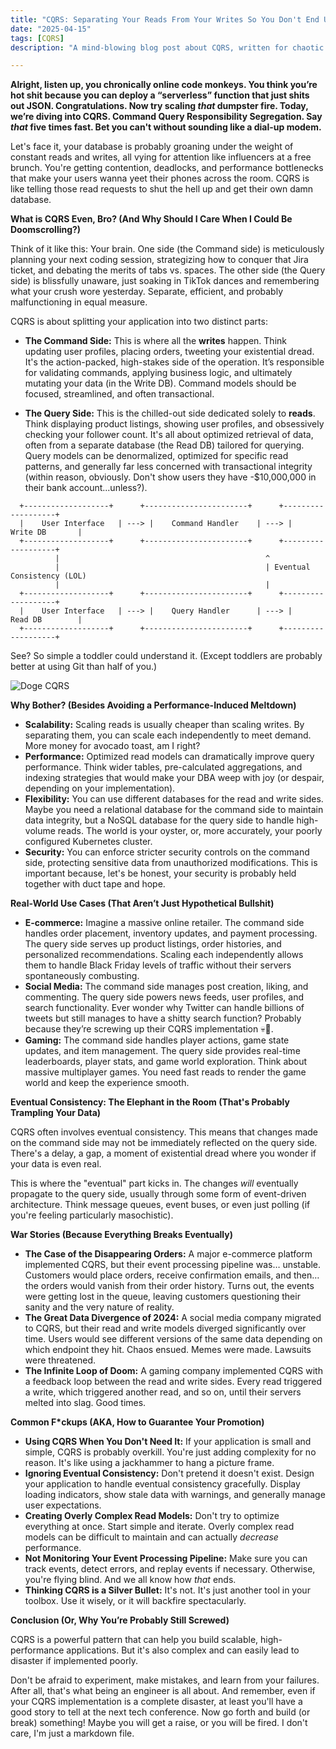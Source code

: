 ```yaml
---
title: "CQRS: Separating Your Reads From Your Writes So You Don't End Up Screaming Into the Void (Like We All Do Anyway)"
date: "2025-04-15"
tags: [CQRS]
description: "A mind-blowing blog post about CQRS, written for chaotic Gen Z engineers. Because your microservices are a dumpster fire, and CQRS *might* help. Maybe."

---
```


**Alright, listen up, you chronically online code monkeys. You think you’re hot shit because you can deploy a “serverless” function that just shits out JSON. Congratulations. Now try scaling *that* dumpster fire. Today, we’re diving into CQRS. Command Query Responsibility Segregation. Say *that* five times fast. Bet you can't without sounding like a dial-up modem.**

Let's face it, your database is probably groaning under the weight of constant reads and writes, all vying for attention like influencers at a free brunch. You're getting contention, deadlocks, and performance bottlenecks that make your users wanna yeet their phones across the room. CQRS is like telling those read requests to shut the hell up and get their own damn database.

**What is CQRS Even, Bro? (And Why Should I Care When I Could Be Doomscrolling?)**

Think of it like this: Your brain. One side (the Command side) is meticulously planning your next coding session, strategizing how to conquer that Jira ticket, and debating the merits of tabs vs. spaces. The other side (the Query side) is blissfully unaware, just soaking in TikTok dances and remembering what your crush wore yesterday. Separate, efficient, and probably malfunctioning in equal measure.

CQRS is about splitting your application into two distinct parts:

*   **The Command Side:** This is where all the **writes** happen. Think updating user profiles, placing orders, tweeting your existential dread. It's the action-packed, high-stakes side of the operation. It’s responsible for validating commands, applying business logic, and ultimately mutating your data (in the Write DB). Command models should be focused, streamlined, and often transactional.

*   **The Query Side:** This is the chilled-out side dedicated solely to **reads**. Think displaying product listings, showing user profiles, and obsessively checking your follower count. It's all about optimized retrieval of data, often from a separate database (the Read DB) tailored for querying. Query models can be denormalized, optimized for specific read patterns, and generally far less concerned with transactional integrity (within reason, obviously. Don't show users they have -$10,000,000 in their bank account...unless?).

```ascii
  +-------------------+      +-----------------------+      +-------------------+
  |    User Interface   | ---> |    Command Handler    | ---> |    Write DB       |
  +-------------------+      +-----------------------+      +-------------------+
          |                                              ^
          |                                              | Eventual Consistency (LOL)
          |                                              |
  +-------------------+      +-----------------------+      +-------------------+
  |    User Interface   | ---> |    Query Handler      | ---> |    Read DB        |
  +-------------------+      +-----------------------+      +-------------------+
```

See? So simple a toddler could understand it. (Except toddlers are probably better at using Git than half of you.)

![Doge CQRS](https://i.kym-cdn.com/photos/images/newsfeed/000/198/358/05_-_Doge_CQRS.jpg)

**Why Bother? (Besides Avoiding a Performance-Induced Meltdown)**

*   **Scalability:** Scaling reads is usually cheaper than scaling writes. By separating them, you can scale each independently to meet demand. More money for avocado toast, am I right?
*   **Performance:** Optimized read models can dramatically improve query performance. Think wider tables, pre-calculated aggregations, and indexing strategies that would make your DBA weep with joy (or despair, depending on your implementation).
*   **Flexibility:** You can use different databases for the read and write sides. Maybe you need a relational database for the command side to maintain data integrity, but a NoSQL database for the query side to handle high-volume reads. The world is your oyster, or, more accurately, your poorly configured Kubernetes cluster.
*   **Security:** You can enforce stricter security controls on the command side, protecting sensitive data from unauthorized modifications. This is important because, let's be honest, your security is probably held together with duct tape and hope.

**Real-World Use Cases (That Aren’t Just Hypothetical Bullshit)**

*   **E-commerce:** Imagine a massive online retailer. The command side handles order placement, inventory updates, and payment processing. The query side serves up product listings, order histories, and personalized recommendations. Scaling each independently allows them to handle Black Friday levels of traffic without their servers spontaneously combusting.
*   **Social Media:** The command side manages post creation, liking, and commenting. The query side powers news feeds, user profiles, and search functionality. Ever wonder why Twitter can handle billions of tweets but still manages to have a shitty search function? Probably because they’re screwing up their CQRS implementation 💀🙏.
*   **Gaming:** The command side handles player actions, game state updates, and item management. The query side provides real-time leaderboards, player stats, and game world exploration. Think about massive multiplayer games. You need fast reads to render the game world and keep the experience smooth.

**Eventual Consistency: The Elephant in the Room (That's Probably Trampling Your Data)**

CQRS often involves eventual consistency. This means that changes made on the command side may not be immediately reflected on the query side. There's a delay, a gap, a moment of existential dread where you wonder if your data is even real.

This is where the "eventual" part kicks in. The changes *will* eventually propagate to the query side, usually through some form of event-driven architecture. Think message queues, event buses, or even just polling (if you're feeling particularly masochistic).

**War Stories (Because Everything Breaks Eventually)**

*   **The Case of the Disappearing Orders:** A major e-commerce platform implemented CQRS, but their event processing pipeline was… unstable. Customers would place orders, receive confirmation emails, and then… the orders would vanish from their order history. Turns out, the events were getting lost in the queue, leaving customers questioning their sanity and the very nature of reality.
*   **The Great Data Divergence of 2024:** A social media company migrated to CQRS, but their read and write models diverged significantly over time. Users would see different versions of the same data depending on which endpoint they hit. Chaos ensued. Memes were made. Lawsuits were threatened.
*   **The Infinite Loop of Doom:** A gaming company implemented CQRS with a feedback loop between the read and write sides. Every read triggered a write, which triggered another read, and so on, until their servers melted into slag. Good times.

**Common F\*ckups (AKA, How to Guarantee Your Promotion)**

*   **Using CQRS When You Don't Need It:** If your application is small and simple, CQRS is probably overkill. You're just adding complexity for no reason. It's like using a jackhammer to hang a picture frame.
*   **Ignoring Eventual Consistency:** Don't pretend it doesn't exist. Design your application to handle eventual consistency gracefully. Display loading indicators, show stale data with warnings, and generally manage user expectations.
*   **Creating Overly Complex Read Models:** Don't try to optimize everything at once. Start simple and iterate. Overly complex read models can be difficult to maintain and can actually *decrease* performance.
*   **Not Monitoring Your Event Processing Pipeline:** Make sure you can track events, detect errors, and replay events if necessary. Otherwise, you're flying blind. And we all know how *that* ends.
*  **Thinking CQRS is a Silver Bullet:** It's not. It's just another tool in your toolbox. Use it wisely, or it will backfire spectacularly.

**Conclusion (Or, Why You’re Probably Still Screwed)**

CQRS is a powerful pattern that can help you build scalable, high-performance applications. But it's also complex and can easily lead to disaster if implemented poorly.

Don't be afraid to experiment, make mistakes, and learn from your failures. After all, that's what being an engineer is all about. And remember, even if your CQRS implementation is a complete disaster, at least you'll have a good story to tell at the next tech conference. Now go forth and build (or break) something! Maybe you will get a raise, or you will be fired. I don't care, I'm just a markdown file.
